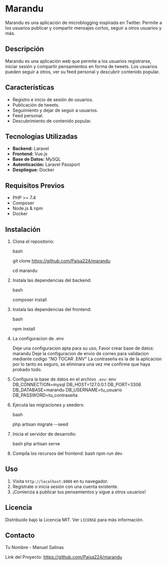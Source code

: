 # Marandu

Marandu es una aplicación de microblogging inspirada en Twitter. 
Permite a los usuarios publicar y compartir mensajes cortos, seguir a otros usuarios y más.

## Descripción

Marandu es una aplicación web que permite a los usuarios registrarse, iniciar sesión y compartir pensamientos en forma de tweets. 
Los usuarios pueden seguir a otros, ver su feed personal y descubrir contenido popular.

## Características

- Registro e inicio de sesión de usuarios.
- Publicación de tweets.
- Seguimiento y dejar de seguir a usuarios.
- Feed personal.
- Descubrimiento de contenido popular.

## Tecnologías Utilizadas

- **Backend:** Laravel
- **Frontend:** Vue.js
- **Base de Datos:** MySQL
- **Autenticación:** Laravel Passport
- **Despliegue:** Docker

## Requisitos Previos

- PHP >= 7.4
- Composer
- Node.js & npm
- Docker

## Instalación

1. Clona el repositorio:

    bash

    git clone https://github.com/Paisa224/marandu

    cd marandu
    

2. Instala las dependencias del backend:

    bash

    composer install
   

3. Instala las dependencias del frontend:

    bash

    npm install
  

4. La configuracion de .env

    Deje una configuracion apta para su uso,
    Favor crear base de datos: marandu
    Deje la configuracion de envio de correo para validacion mediante codigo "NO TOCAR .ENV"
    La contraseña es la de la aplicacion por lo tanto es seguro, se eliminara una vez me confirme que haya probado todo.
   

5. Configura la base de datos en el archivo `.env`:
    env
    DB_CONNECTION=mysql
    DB_HOST=127.0.0.1
    DB_PORT=3306
    DB_DATABASE=marandu
    DB_USERNAME=tu_usuario
    DB_PASSWORD=tu_contraseña
    
6. Ejecuta las migraciones y seeders:

    bash
    
    php artisan migrate --seed

7. Inicia el servidor de desarrollo:

    bash
    php artisan serve
    
8. Compila los recursos del frontend:
    bash
    npm run dev

## Uso

1. Visita `http://localhost:8000` en tu navegador.
2. Regístrate o inicia sesión con una cuenta existente.
3. ¡Comienza a publicar tus pensamientos y sigue a otros usuarios!

## Licencia

Distribuido bajo la Licencia MIT. Ver `LICENSE` para más información.

## Contacto

Tu Nombre - Manuel Salinas 

Link del Proyecto: https://github.com/Paisa224/marandu
